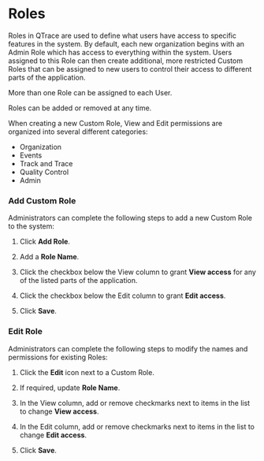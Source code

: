 # Roles

Roles in QTrace are used to define what users have access to specific features in the system.  By default, each new organization begins with an Admin Role which has access to everything within the system.  Users assigned to this Role can then create additional, more restricted Custom Roles that can be assigned to new users to control their access to different parts of the application. 

More than one Role can be assigned to each User.

Roles can be added or removed at any time.



When creating a new Custom Role, View and Edit permissions are organized into several different categories:

- Organization
- Events
- Track and Trace
- Quality Control
- Admin








### Add Custom Role

Administrators can complete the following steps to add a new Custom Role to the system:

1. Click **Add Role**.

1. Add a **Role Name**.

1. Click the checkbox below the View column to grant **View access** for any of the listed parts of the application.

1. Click the checkbox below the Edit column to grant **Edit access**.

1. Click **Save**.

### Edit Role

Administrators can complete the following steps to modify the names and permissions for existing Roles:

1. Click the **Edit** icon next to a Custom Role.

1. If required, update **Role Name**.

1. In the View column, add or remove checkmarks next to items in the list to change **View access**.

1. In the Edit column, add or remove checkmarks next to items in the list to change **Edit access**.

1. Click **Save**.





